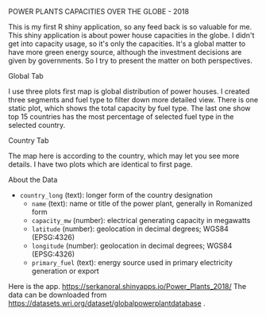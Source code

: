 POWER PLANTS CAPACITIES OVER THE GLOBE - 2018

This is my first R shiny application, so any feed back is so valuable for me.
This shiny application is about power house capacities in the globe.
I didn't get into capacity usage, so it's only the capacities.
It's a global matter to have more green energy source, although the investment decisions are given by governments. So I try to present the matter on both perspectives.

Global Tab

I use three plots first map is global distribution of power houses. 
I created three segments and fuel type to filter down more detailed view.
There is one static plot, which shows the total capacity by fuel type.
The last one show top 15 countries has the most percentage of selected fuel type in the selected country.

Country Tab

The map here is according to the country, which may let you see more details.
I have two plots which are identical to first page. 

About the Data

  - `country_long` (text): longer form of the country designation
	- `name` (text): name or title of the power plant, generally in Romanized form
	- `capacity_mw` (number): electrical generating capacity in megawatts
	- `latitude` (number): geolocation in decimal degrees; WGS84 (EPSG:4326)
	- `longitude` (number): geolocation in decimal degrees; WGS84 (EPSG:4326)
	- `primary_fuel` (text): energy source used in primary electricity generation or export

Here is the app. https://serkanoral.shinyapps.io/Power_Plants_2018/
The data can be downloaded from https://datasets.wri.org/dataset/globalpowerplantdatabase .

